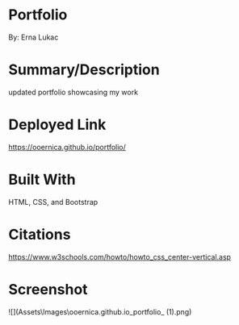 # Portfolio
By: Erna Lukac

# Summary/Description
updated portfolio showcasing my work

# Deployed Link
https://ooernica.github.io/portfolio/

# Built With

HTML, CSS, and Bootstrap

# Citations

https://www.w3schools.com/howto/howto_css_center-vertical.asp

# Screenshot
![](Assets\Images\ooernica.github.io_portfolio_ (1).png)
